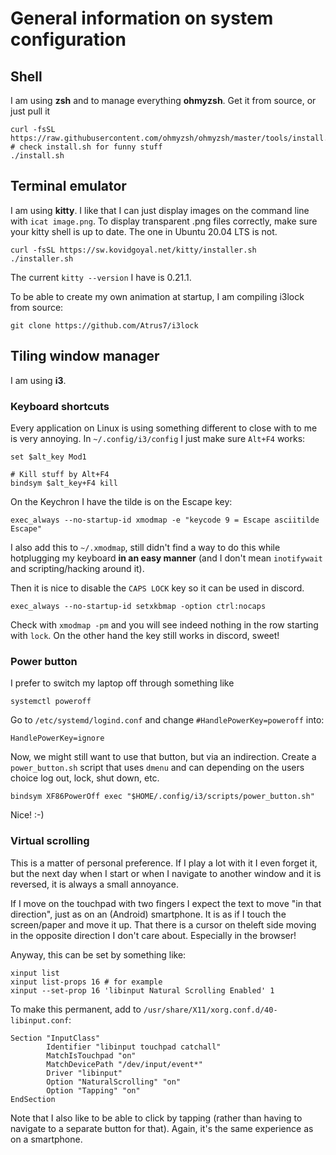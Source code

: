 # General information on system configuration

## Shell

I am using **zsh** and to manage everything **ohmyzsh**. Get it from source, or just pull it

```
curl -fsSL https://raw.githubusercontent.com/ohmyzsh/ohmyzsh/master/tools/install.sh
# check install.sh for funny stuff
./install.sh
```

## Terminal emulator

I am using **kitty**. I like that I can just display images on the command line with `icat image.png`. To display transparent .png files correctly, make sure your kitty shell is up to date. The one in Ubuntu 20.04 LTS is not.

```
curl -fsSL https://sw.kovidgoyal.net/kitty/installer.sh
./installer.sh
```

The current `kitty --version` I have is 0.21.1.

To be able to create my own animation at startup, I am compiling i3lock from source:

```
git clone https://github.com/Atrus7/i3lock
```

## Tiling window manager

I am using **i3**.

### Keyboard shortcuts

Every application on Linux is using something different to close with to me is very annoying. In `~/.config/i3/config` I just make sure `Alt+F4` works:

```
set $alt_key Mod1

# Kill stuff by Alt+F4
bindsym $alt_key+F4 kill
```

On the Keychron I have the tilde is on the Escape key:

```
exec_always --no-startup-id xmodmap -e "keycode 9 = Escape asciitilde Escape"
```

I also add this to `~/.xmodmap`, still didn't find a way to do this while hotplugging my keyboard **in an easy manner** (and I don't mean `inotifywait` and scripting/hacking around it).

Then it is nice to disable the `CAPS LOCK` key so it can be used in discord.

```
exec_always --no-startup-id setxkbmap -option ctrl:nocaps
```

Check with `xmodmap -pm` and you will see indeed nothing in the row starting with `lock`. On the other hand the key still works in discord, sweet!

### Power button

I prefer to switch my laptop off through something like

```
systemctl poweroff
```

Go to `/etc/systemd/logind.conf` and change `#HandlePowerKey=poweroff` into:

```
HandlePowerKey=ignore
```

Now, we might still want to use that button, but via an indirection. Create a `power_button.sh` script that uses `dmenu` and can depending on the users choice log out, lock, shut down, etc.

```
bindsym XF86PowerOff exec "$HOME/.config/i3/scripts/power_button.sh"
```

Nice! :-)

### Virtual scrolling

This is a matter of personal preference. If I play a lot with it I even forget it, but the next day when I start or when I navigate to another window and it is reversed, it is always a small annoyance.

If I move on the touchpad with two fingers I expect the text to move "in that direction", just as on an (Android) smartphone. It is as if I touch the screen/paper and move it up. That there is a cursor on theleft side moving in the opposite direction I don't care about. Especially in the browser!

Anyway, this can be set by something like:

```
xinput list
xinput list-props 16 # for example
xinput --set-prop 16 'libinput Natural Scrolling Enabled' 1
```

To make this permanent, add to `/usr/share/X11/xorg.conf.d/40-libinput.conf`:

```
Section "InputClass"
        Identifier "libinput touchpad catchall"
        MatchIsTouchpad "on"
        MatchDevicePath "/dev/input/event*"
        Driver "libinput"
        Option "NaturalScrolling" "on"
        Option "Tapping" "on"
EndSection
```

Note that I also like to be able to click by tapping (rather than having to navigate to a separate button for that). Again, it's the same experience as on a smartphone.



